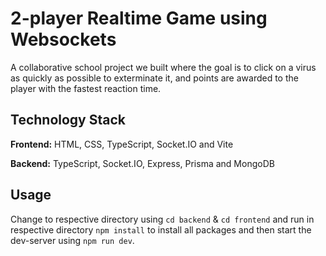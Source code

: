 # 2-player Realtime Game using Websockets

A collaborative school project we built where the goal is to click on a virus as quickly as possible to exterminate it, and points are awarded to the player with the fastest reaction time.

## Technology Stack

**Frontend:**
HTML, CSS, TypeScript, Socket.IO and Vite

**Backend:**
TypeScript, Socket.IO, Express, Prisma and MongoDB

## Usage

Change to respective directory using `cd backend` & `cd frontend` and run in respective directory `npm install` to install all packages and then start the dev-server using `npm run dev`.

